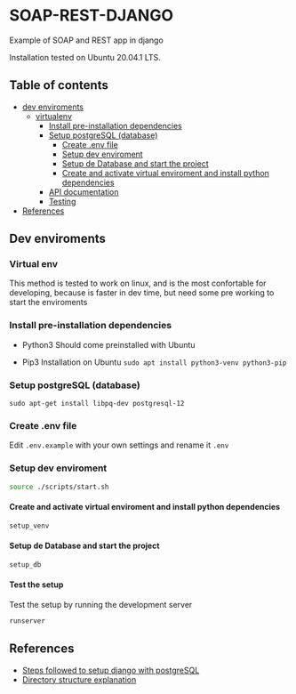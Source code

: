 # SOAP-REST-DJANGO

Example of SOAP and REST app in django

Installation tested on Ubuntu 20.04.1 LTS.

## Table of contents

- [dev enviroments](#dev-env)
  - [virtualenv](#virtualenv)
    - [Install pre-installation dependencies](#install-pre-installation-dependencies)
    - [Setup postgreSQL (database)](#setup-postgresql-database)
      - [Create .env file](#create-env)
      - [Setup dev enviroment](#setup-dev-env)
      - [Setup de Database and start the project](#create-a-database-and-database-user-for-development)
      - [Create and activate virtual enviroment and install python dependencies](#create-a-virtual-enviroment)
    - [API documentation](#api-docs)
    - [Testing](#testing)
- [References](#references)

## Dev enviroments <a name="dev-env"></a>

### Virtual env <a name="virtualenv"></a>

This method is tested to work on linux, and is the most confortable for developing, because is faster in dev time, but need some pre working to start the enviroments

### Install pre-installation dependencies <a name="install-pre-installation-dependencies"></a>

- Python3
  Should come preinstalled with Ubuntu

- Pip3
  Installation on Ubuntu
  `sudo apt install python3-venv python3-pip`

### Setup postgreSQL (database) <a name="setup-postgresql-database"></a>

`sudo apt-get install libpq-dev postgresql-12`

### Create .env file <a name="create-env"></a>

Edit `.env.example` with your own settings and rename it `.env`

### Setup dev enviroment <a name="setup-dev-env"></a>

```bash
source ./scripts/start.sh
```

#### Create and activate virtual enviroment and install python dependencies <a name="create-a-virtual-enviroment"></a>

```bash
setup_venv
```

#### Setup de Database and start the project <a name="create-a-database-and-database-user-for-development"></a>

```bash
setup_db
```

#### Test the setup <a name="test-the-setup"></a>

Test the setup by running the development server

```bash
runserver
```

## References <a name="references"></a>

- [Steps followed to setup django with postgreSQL][postgres]
- [Directory structure explanation](https://stackoverflow.com/questions/22841764/best-practice-for-django-project-working-directory-structure)

[postgres]: https://www.digitalocean.com/community/tutorials/how-to-use-postgresql-with-your-django-application-on-ubuntu-14-04
